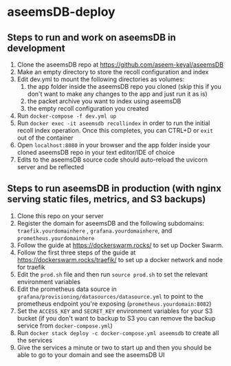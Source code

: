 # aseemsDB-deploy

## Steps to run and work on aseemsDB in development
1. Clone the aseemsDB repo at https://github.com/aseem-keyal/aseemsDB
2. Make an empty directory to store the recoll configuration and index
3. Edit dev.yml to mount the following directories as volumes: 
    1. the app folder inside the aseemsDB repo you cloned (skip this if you don't want to make any changes to the app and just run it as is)
    2. the packet archive you want to index using aseemsDB
    3. the empty recoll configuration you created
4. Run `docker-compose -f dev.yml up`
5. Run `docker exec -it aseemsdb recollindex` in order to run the initial recoll index operation. Once this completes, you can CTRL+D or `exit` out of the container
6. Open `localhost:8080` in your browser and the app folder inside your cloned aseemsDB repo in your text editor/IDE of choice
7. Edits to the aseemsDB source code should auto-reload the uvicorn server and be reflected

## Steps to run aseemsDB in production (with nginx serving static files, metrics, and S3 backups)
1. Clone this repo on your server
2. Register the domain for aseemsDB and the following subdomains: `traefik.yourdomainhere` , `grafana.yourdomainhere`, and `prometheus.yourdomainhere` 
3. Follow the guide at https://dockerswarm.rocks/  to set up Docker Swarm. 
4. Follow the first three steps of the guide at https://dockerswarm.rocks/traefik/ to set up a docker network and node for traefik
5. Edit the `prod.sh` file and then run `source prod.sh` to set the relevant environment variables
6. Edit the prometheus data source in `grafana/provisioning/datasources/datasource.yml` to point to the prometheus endpoint you're exposing (`prometheus.yourdomain:8082`)
7. Set the `ACCESS_KEY` and `SECRET_KEY` environment variables for your S3 bucket (if you don't want to backup to S3 you can remove the backup service from `docker-compose.yml`)
8. Run `docker stack deploy -c docker-compose.yml aseemsdb` to create all the services
9. Give the services a minute or two to start up and then you should be able to go to your domain and see the aseemsDB UI
